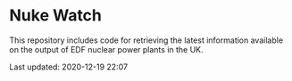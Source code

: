 # Nuke Watch

This repository includes code for retrieving the latest information available on the output of EDF nuclear power plants in the UK.

Last updated: 2020-12-19 22:07